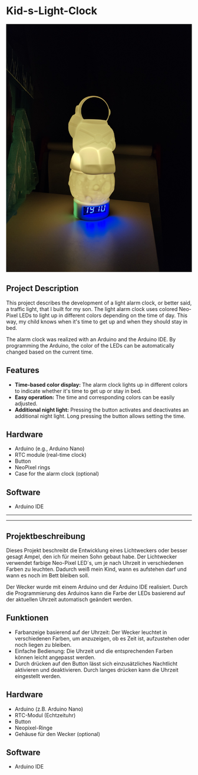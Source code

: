 # Kid-s-Light-Clock

![Kids-Light-Clock](/IMG20240223191006.jpg)

## Project Description

This project describes the development of a light alarm clock, or better said, a traffic light, that I built for my son. The light alarm clock uses colored Neo-Pixel LEDs to light up in different colors depending on the time of day. This way, my child knows when it's time to get up and when they should stay in bed.

The alarm clock was realized with an Arduino and the Arduino IDE. By programming the Arduino, the color of the LEDs can be automatically changed based on the current time.

## Features

- **Time-based color display:** The alarm clock lights up in different colors to indicate whether it's time to get up or stay in bed.
- **Easy operation:** The time and corresponding colors can be easily adjusted.
- **Additional night light:** Pressing the button activates and deactivates an additional night light. Long pressing the button allows setting the time.

## Hardware

- Arduino (e.g., Arduino Nano)
- RTC module (real-time clock)
- Button
- NeoPixel rings
- Case for the alarm clock (optional)

## Software

- Arduino IDE


---
---

## Projektbeschreibung

Dieses Projekt beschreibt die Entwicklung eines Lichtweckers oder besser gesagt Ampel, den ich für meinen Sohn gebaut habe. Der Lichtwecker verwendet farbige Neo-Pixel LED´s, um je nach Uhrzeit in verschiedenen Farben zu leuchten. Dadurch weiß mein Kind, wann es aufstehen darf und wann es noch im Bett bleiben soll.

Der Wecker wurde mit einem Arduino und der Arduino IDE realisiert. Durch die Programmierung des Arduinos kann die Farbe der LEDs basierend auf der aktuellen Uhrzeit automatisch geändert werden.

## Funktionen
- Farbanzeige basierend auf der Uhrzeit: Der Wecker leuchtet in verschiedenen Farben, um anzuzeigen, ob es Zeit ist, aufzustehen oder noch liegen zu bleiben.
- Einfache Bedienung: Die Uhrzeit und die entsprechenden Farben können leicht angepasst werden.
- Durch drücken auf den Button lässt sich einzusätzliches Nachtlicht aktivieren und deaktivieren. Durch langes drücken kann die Uhrzeit eingestellt werden.

  
## Hardware
- Arduino (z.B. Arduino Nano)
- RTC-Modul (Echtzeituhr)
- Button
- Neopixel-Ringe
- Gehäuse für den Wecker (optional)

  
## Software
- Arduino IDE
